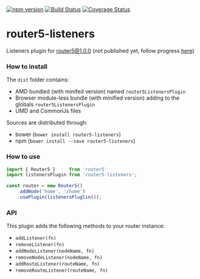 [![npm version](https://badge.fury.io/js/router5-listeners.svg)](https://badge.fury.io/js/router5-listeners)
[![Build Status](https://travis-ci.org/router5/router5-listeners.svg?branch=master)](https://travis-ci.org/router5/router5-listeners?branch=master)
[![Coverage Status](https://coveralls.io/repos/router5/router5-listeners/badge.svg?branch=master&service=github)](https://coveralls.io/github/router5/router5-listeners?branch=master)

# router5-listeners

Listeners plugin for router5@1.0.0 (not published yet, follow progress [here](https://github.com/router5/router5/pull/30))

### How to install

The `dist` folder contains:
- AMD bundled (with minifed version) named `router5ListenersPlugin`
- Browser module-less bundle (with minified version) adding to the globals `router5ListenersPlugin`
- UMD and CommonJs files

Sources are distributed through:
- bower (`bower install router5-listeners`)
- npm (`bower install --save router5-listeners`)

### How to use

```javascript
import { Router5 }     from 'router5'
import listenersPlugin from 'router5-listeners';

const router = new Router5()
    .addNode('home', '/home')
    .usePlugin(listenersPluglin());
```

### API

This plugin adds the following methods to your router instance:

- `addListener(fn)`
- `removeListener(fn)`
- `addNodeListener(nodeName, fn)`
- `removeNodeListener(nodeName, fn)`
- `addRouteListener(routeName, fn)`
- `removeRouteListener(routeName, fn)`
